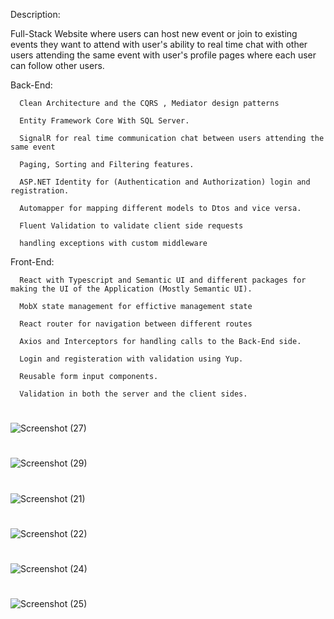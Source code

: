 Description:

  Full-Stack Website where users can host new event or join to existing events they want to attend with user's ability to real time chat with other users
  attending the same event with user's profile pages where each user can follow other users.

Back-End:
  
	  Clean Architecture and the CQRS , Mediator design patterns

	  Entity Framework Core With SQL Server.

	  SignalR for real time communication chat between users attending the same event

	  Paging, Sorting and Filtering features.

	  ASP.NET Identity for (Authentication and Authorization) login and registration.

	  Automapper for mapping different models to Dtos and vice versa.

	  Fluent Validation to validate client side requests

	  handling exceptions with custom middleware

Front-End:
  
	  React with Typescript and Semantic UI and different packages for making the UI of the Application (Mostly Semantic UI).

	  MobX state management for effictive management state

	  React router for navigation between different routes

	  Axios and Interceptors for handling calls to the Back-End side.
	  
	  Login and registeration with validation using Yup.
	  
	  Reusable form input components.
	  
	  Validation in both the server and the client sides.

#
![Screenshot (27)](https://user-images.githubusercontent.com/55771788/232387005-19e4d173-f0aa-4910-b6e0-0a38080ae4c8.png)
#
![Screenshot (29)](https://user-images.githubusercontent.com/55771788/232387031-4a04e81b-23fb-46c1-bbd0-71f1b8c21b43.png)
#
![Screenshot (21)](https://user-images.githubusercontent.com/55771788/232387059-d7a7849c-c3d7-49a7-bd08-ce49e40c2f73.png)
#
![Screenshot (22)](https://user-images.githubusercontent.com/55771788/232387180-b0b07127-d8cc-410e-b1c8-27968d598d7e.png)
#
![Screenshot (24)](https://user-images.githubusercontent.com/55771788/232387207-85cfe61f-6039-4cb6-aed9-5abcd9412814.png)
#
![Screenshot (25)](https://user-images.githubusercontent.com/55771788/232387279-24e1715d-c0ee-4623-83fc-4f30bb91e6c5.png)

	 

	 
	
